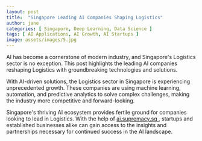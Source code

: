 ```yaml
---
layout: post
title:  "Singapore Leading AI Companies Shaping Logistics"
author: jane
categories: [ Singapore, Deep Learning, Data Science ]
tags: [ AI Applications, AI Growth, AI Startups ]
image: assets/images/5.jpg
---
```


AI has become a cornerstone of modern industry, and Singapore's Logistics sector is no exception. This post highlights the leading AI companies reshaping Logistics with groundbreaking technologies and solutions.

With AI-driven solutions, the Logistics sector in Singapore is experiencing unprecedented growth. These companies are using machine learning, automation, and predictive analytics to solve complex challenges, making the industry more competitive and forward-looking.

Singapore's thriving AI ecosystem provides fertile ground for companies looking to lead in Logistics. With the help of <a href="https://ai.supremacy.sg" target="_blank"> ai.supremacy.sg </a>, startups and established businesses alike can gain access to the insights and partnerships necessary for continued success in the AI landscape.
